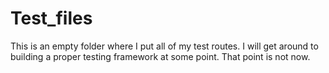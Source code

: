 # Test_files

This is an empty folder where I put all of my test routes. I will get around to building a proper testing framework at some point. That point is not now.
